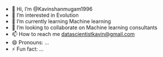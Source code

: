 - 👋 Hi, I’m @Kavinshanmugam1996
- 👀 I’m interested in Evolution
- 🌱 I’m currently learning Machine learning
- 💞️ I’m looking to collaborate on Machine learning consultants
- 📫 How to reach me datascientistkavin@gmail.com
- 😄 Pronouns: ...
- ⚡ Fun fact: ...

<!---
Kavinshanmugam1996/Kavinshanmugam1996 is a ✨ special ✨ repository because its `README.md` (this file) appears on your GitHub profile.
You can click the Preview link to take a look at your changes.
--->
